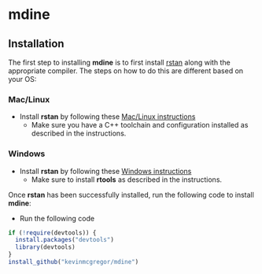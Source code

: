 # mdine

## Installation
The first step to installing **mdine** is to first install [rstan](http://mc-stan.org/users/interfaces/rstan) along with the appropriate compiler.  The steps on how to do this are different based on your OS:

### Mac/Linux
* Install **rstan** by following these [Mac/Linux instructions](https://github.com/stan-dev/rstan/wiki/Installing-RStan-on-Mac-or-Linux)
  * Make sure you have a C++ toolchain and configuration installed as described in the instructions.

### Windows
* Install **rstan** by following these [Windows instructions](https://github.com/stan-dev/rstan/wiki/Installing-RStan-on-Windows)
  * Make sure to install **rtools** as described in the instructions.

Once **rstan** has been successfully installed, run the following code to install **mdine**:
* Run the following code
```r
if (!require(devtools)) {
  install.packages("devtools")
  library(devtools)
}
install_github("kevinmcgregor/mdine")
```
